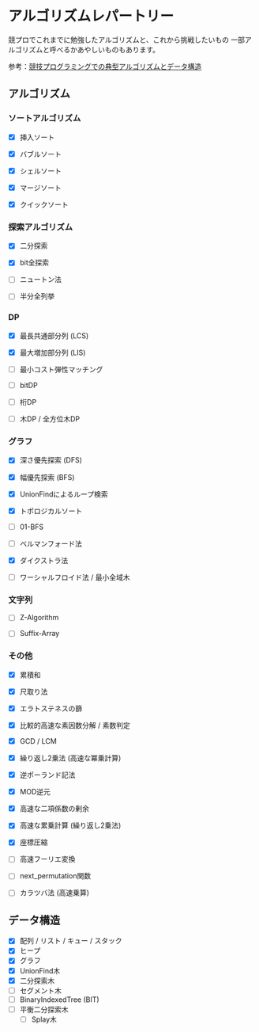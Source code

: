 # アルゴリズムレパートリー
競プロでこれまでに勉強したアルゴリズムと、これから挑戦したいもの
一部アルゴリズムと呼べるかあやしいものもあります。

参考：[競技プログラミングでの典型アルゴリズムとデータ構造](https://algo-logic.info/competitive-programming-must/)


## アルゴリズム

### ソートアルゴリズム
- [x] 挿入ソート
- [x] バブルソート
- [x] シェルソート
- [x] マージソート
- [x] クイックソート


### 探索アルゴリズム
- [x] 二分探索
- [x] bit全探索
- [ ] ニュートン法
- [ ] 半分全列挙


### DP
- [x] 最長共通部分列 (LCS)
- [x] 最大増加部分列 (LIS)
- [ ] 最小コスト弾性マッチング
- [ ] bitDP
- [ ] 桁DP
- [ ] 木DP / 全方位木DP


### グラフ
- [x] 深さ優先探索 (DFS)
- [x] 幅優先探索 (BFS)
- [x] UnionFindによるループ検索
- [x] トポロジカルソート
- [ ] 01-BFS
- [ ] ベルマンフォード法
- [x] ダイクストラ法
- [ ] ワーシャルフロイド法 / 最小全域木


### 文字列
- [ ] Z-Algorithm
- [ ] Suffix-Array


### その他
- [x] 累積和
- [x] 尺取り法
- [x] エラトステネスの篩
- [x] 比較的高速な素因数分解 / 素数判定
- [x] GCD / LCM
- [x] 繰り返し2乗法 (高速な冪乗計算)
- [x] 逆ポーランド記法
- [x] MOD逆元
- [x] 高速な二項係数の剰余
- [x] 高速な累乗計算 (繰り返し2乗法)
- [x] 座標圧縮
- [ ] 高速フーリエ変換
- [ ] next_permutation関数
- [ ] カラツバ法 (高速乗算)


## データ構造
- [x] 配列 / リスト / キュー / スタック
- [x] ヒープ
- [x] グラフ
- [x] UnionFind木
- [x] 二分探索木
- [ ] セグメント木
- [ ] BinaryIndexedTree (BIT)
- [ ] 平衡二分探索木
    - [ ] Splay木
